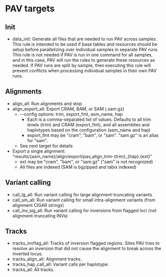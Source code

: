 # PAV targets


## Init

* data_init: Generate all files that are needed to run PAV across samples. This rule is intended to be used if base
  tables and resources should be setup before parallelizing over individual samples in separate PAV runs. This rule
  is not needed if PAV is run in one command for all samples, and in this case, PAV will run the rules to generate these
  resources as needed. If PAV runs are split by sample, then executing this rule will prevent conflicts when processing
  individual samples in their own PAV runs.

## Alignments

* align_all: Run alignments and stop
* align_export_all: Export CRAM, BAM, or SAM (.sam.gz)
  * --config options: trim, export_fmt, asm_name, hap
    * Each is a comma-separated list of values. Defaults to all trim levels (trim) and CRAM (export_fmt),
      and all assemblies and haplotypes based on the configuration (asm_name and hap)
    * export_fmt may be "cram", "bam", or "sam". "sam.gz" is an alias for "sam".
  * See next target for details 
* Export a single alignment: "results/{asm_name}/align/export/pav_align_trim-{trim}_{hap}.{ext}"
  * ext may be "cram", "bam", or "sam.gz" ("sam" is not recognized)
  * All files are indexed (SAM is bgzipped and tabix indexed)

## Variant calling

* call_lg_all: Run variant calling for large alignment-truncating variants
* call_sm_all: Run variant calling for small intra-alignment variants (from alignment CIGAR strings)
* call_inv_sig_all: Run variant calling for inversions from flagged loci (not alignment-truncating INVs)

## Tracks

* tracks_invflag_all: Tracks of inversion flagged regions. Sites PAV tries to resolve an inversion that did not cause
  the alignment to break across the inverted locus.
* tracks_align_all: Alignment tracks.
* tracks_hap_call_all: Variant calls per haplotype.
* tracks_all: All tracks.
